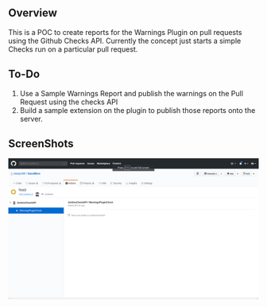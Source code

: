 
## Overview

This is a POC to create reports for the Warnings Plugin on pull requests using the Github Checks API.
Currently the concept just starts a simple Checks run on a particular pull request.

## To-Do

1) Use a Sample Warnings Report  and publish the warnings on the Pull Request using the checks API
2) Build a sample extension on the plugin to publish those reports onto the server.

## ScreenShots

<p align="center">
  <img src="screenshots/ChecksRunScreenShot.png" alt="Settings screenshot 1" width="738">
</p>